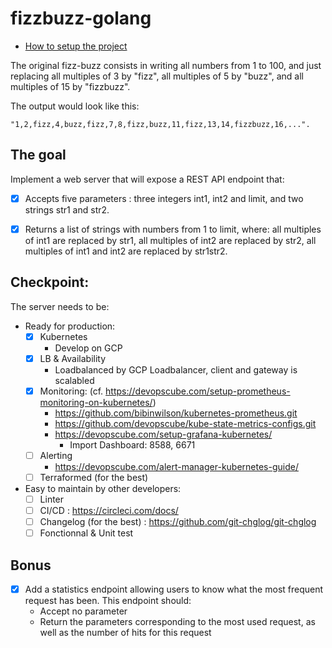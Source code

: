 # fizzbuzz-golang

- [How to setup the project](https://github.com/reversTeam/fizzbuzz-golang/tree/master/docs/setup.md)

The original fizz-buzz consists in writing all numbers from 1 to 100, and just replacing all multiples of 3 by "fizz", all multiples of 5 by "buzz", and all multiples of 15 by "fizzbuzz".

The output would look like this:
```
"1,2,fizz,4,buzz,fizz,7,8,fizz,buzz,11,fizz,13,14,fizzbuzz,16,...".
```

## The goal
Implement a web server that will expose a REST API endpoint that: 
  - [x] Accepts five parameters : three integers int1, int2 and limit, and two strings str1 and str2.
  - [x] Returns a list of strings with numbers from 1 to limit, where: all multiples of int1 are replaced by str1, all multiples of int2 are replaced by str2, all multiples of int1 and int2 are replaced by str1str2.


## Checkpoint:
The server needs to be:
  - Ready for production:
	- [x] Kubernetes
	  - Develop on GCP
	- [x] LB & Availability
	  - Loadbalanced by GCP Loadbalancer, client and gateway is scalabled
	- [x] Monitoring: (cf. https://devopscube.com/setup-prometheus-monitoring-on-kubernetes/)
	  - https://github.com/bibinwilson/kubernetes-prometheus.git
	  - https://github.com/devopscube/kube-state-metrics-configs.git
	  - https://devopscube.com/setup-grafana-kubernetes/
	    - Import Dashboard: 8588, 6671
	- [ ] Alerting
	  - https://devopscube.com/alert-manager-kubernetes-guide/
	- [ ] Terraformed (for the best)

  - Easy to maintain by other developers:
	- [ ] Linter
	- [ ] CI/CD : https://circleci.com/docs/
	- [ ] Changelog (for the best) : https://github.com/git-chglog/git-chglog
	- [ ] Fonctionnal & Unit test

## Bonus
  - [x] Add a statistics endpoint allowing users to know what the most frequent request has been. This endpoint should:
	- Accept no parameter
	- Return the parameters corresponding to the most used request, as well as the number of hits for this request
